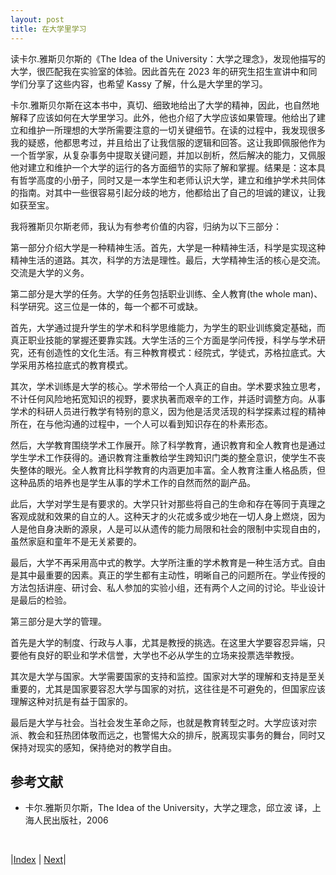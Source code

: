 ```yaml
---
layout: post
title: 在大学里学习
---
```


读卡尔.雅斯贝尔斯的《The Idea of the University：大学之理念》，发现他描写的大学，很匹配我在实验室的体验。因此首先在 2023 年的研究生招生宣讲中和同学们分享了这些内容，也希望 Kassy 了解，什么是大学里的学习。

卡尔.雅斯贝尔斯在这本书中，真切、细致地给出了大学的精神，因此，也自然地解释了应该如何在大学里学习。此外，他也介绍了大学应该如果管理。他给出了建立和维护一所理想的大学所需要注意的一切关键细节。在读的过程中，我发现很多我的疑惑，他都思考过，并且给出了让我信服的逻辑和回答。这让我即佩服他作为一个哲学家，从复杂事务中提取关键问题，并加以剖析，然后解决的能力，又佩服他对建立和维护一个大学的运行的各方面细节的实际了解和掌握。结果是：这本具有哲学高度的小册子，同时又是一本学生和老师认识大学，建立和维护学术共同体的指南。对其中一些很容易引起分歧的地方，他都给出了自己的坦诚的建议，让我如获至宝。

我将雅斯贝尔斯老师，我认为有参考价值的内容，归纳为以下三部分：

第一部分介绍大学是一种精神生活。首先，大学是一种精神生活，科学是实现这种精神生活的道路。其次，科学的方法是理性。最后，大学精神生活的核心是交流。交流是大学的义务。

第二部分是大学的任务。大学的任务包括职业训练、全人教育(the whole man)、科学研究。这三位是一体的，每一个都不可或缺。

首先，大学通过提升学生的学术和科学思维能力，为学生的职业训练奠定基础，而真正职业技能的掌握还要靠实践。大学生活的三个方面是学问传授，科学与学术研究，还有创造性的文化生活。有三种教育模式：经院式，学徒式，苏格拉底式。大学采用苏格拉底式的教育模式。

其次，学术训练是大学的核心。学术带给一个人真正的自由。学术要求独立思考，不计任何风险地拓宽知识的视野，要求执著而艰辛的工作，并适时调整方向。从事学术的科研人员进行教学有特别的意义，因为他是活灵活现的科学探素过程的精神所在，在与他沟通的过程中，一个人可以看到知识存在的朴素形态。

然后，大学教育围绕学术工作展开。除了科学教育，通识教育和全人教育也是通过学生学术工作获得的。通识教育注重教给学生跨知识门类的整全意识，使学生不丧失整体的眼光。全人教育比科学教育的内涵更加丰富。全人教育注重人格品质，但这种品质的培养也是学生从事的学术工作的自然而然的副产品。

此后，大学对学生是有要求的。大学只针对那些将自己的生命和存在等同于真理之客观成就和效果的自立的人。这种天才的火花或多或少地在一切人身上燃烧，因为人是他自身决断的源泉，人是可以从遗传的能力局限和社会的限制中实现自由的，虽然家庭和童年不是无关紧要的。

最后，大学不再采用高中式的教学。大学所注重的学术教育是一种生活方式。自由是其中最重要的因素。真正的学生都有主动性，明晰自己的问题所在。学业传授的方法包括讲座、研讨会、私人参加的实验小组，还有两个人之间的讨论。毕业设计是最后的检验。

第三部分是大学的管理。

首先是大学的制度、行政与人事，尤其是教授的挑选。在这里大学要容忍异端，只要他有良好的职业和学术信誉，大学也不必从学生的立场来投票选举教授。

其次是大学与国家。大学需要国家的支持和监控。国家对大学的理解和支持是至关重要的，尤其是国家要容忍大学与国家的对抗，这往往是不可避免的，但国家应该理解这种对抗是有益于国家的。

最后是大学与社会。当社会发生革命之际，也就是教育转型之时。大学应该对宗派、教会和狂热团体敬而远之，也警惕大众的排斥，脱离现实事务的舞台，同时又保持对现实的感知，保持绝对的教学自由。

## 参考文献

- 卡尔.雅斯贝尔斯，The Idea of the University，大学之理念，邱立波 译，上海人民出版社，2006

<br/>

|[Index](../../) | [Next](1-1-spirit)|